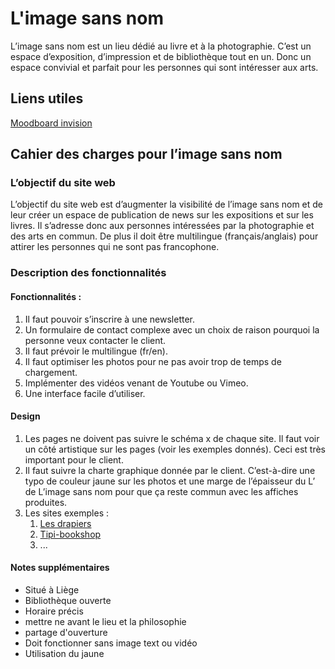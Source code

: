 # L'image sans nom

L’image sans nom est un lieu dédié au livre et à la photographie. C’est un espace d’exposition, d’impression et de bibliothèque tout en un. Donc un espace convivial et parfait pour les personnes qui sont intéresser aux arts.

## Liens utiles

[Moodboard invision](https://lysander464196.invisionapp.com/board/Limage-sans-nom-ck7tgtnow112g18vvyhxapcwj?v=sIMA6fFxx%2Bj8PFaRs2%2F3mw%3D%3D&linkshare=urlcopied)

## Cahier des charges pour l’image sans nom 

### L’objectif du site web
L’objectif du site web est d’augmenter la visibilité de l’image sans nom et de leur créer un espace de publication de news sur les expositions et sur les livres. Il s’adresse donc aux personnes intéressées par la photographie et des arts en commun. De plus il doit être multilingue (français/anglais) pour attirer les personnes qui ne sont pas francophone.

### Description des fonctionnalités

#### Fonctionnalités :
1.	Il faut pouvoir s’inscrire à une newsletter.
1.	Un formulaire de contact complexe avec un choix de raison pourquoi la personne veux contacter le client.
1.	Il faut prévoir le multilingue (fr/en).
1.	Il faut optimiser les photos pour ne pas avoir trop de temps de chargement.
1.	Implémenter des vidéos venant de Youtube ou Vimeo.
1.	Une interface facile d’utiliser.
#### Design
1.	Les pages ne doivent pas suivre le schéma x de chaque site. Il faut voir un côté artistique sur les pages (voir les exemples donnés). Ceci est très important pour le client.
1.	Il faut suivre la charte graphique donnée par le client. C’est-à-dire une typo de couleur jaune sur les photos et une marge de l’épaisseur du L’ de L’image sans nom pour que ça reste commun avec les affiches produites.
1.	Les sites exemples :
    1.	[Les drapiers](https://www.lesdrapiers.be/bibliotheque-arts-textiles-art-contemporain-liege/)
    1.	[Tipi-bookshop](https://www.tipi-bookshop.be)
    1. ...
#### Notes supplémentaires
* Situé à Liège 
* Bibliothèque ouverte
* Horaire précis
* mettre ne avant le lieu et la philosophie
* partage d'ouverture
* Doit fonctionner sans image text ou vidéo
* Utilisation du jaune
